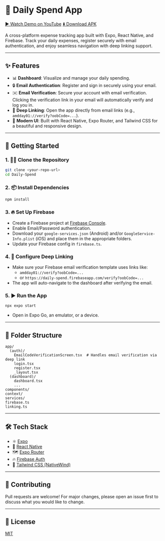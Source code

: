 # 💸 Daily Spend App

[▶️ Watch Demo on YouTube](https://youtube.com/shorts/-xmv-3N1B3M?si=YnxMA19bAQw1NhjB)
[⬇️ Download APK](https://drive.google.com/file/d/1PrJ1GeqWI0sXVDPaCr6_y4KA-chFp__o/view?usp=sharing)

A cross-platform expense tracking app built with Expo, React Native, and Firebase. Track your daily expenses, register securely with email authentication, and enjoy seamless navigation with deep linking support.

---

## ✨ Features

- 📊 **Dashboard**: Visualize and manage your daily spending.
- 🔒 **Email Authentication**: Register and sign in securely using your email.
- ✉️ **Email Verification**: Secure your account with email verification. Clicking the verification link in your email will automatically verify and log you in.
- 🔗 **Deep Linking**: Open the app directly from email links (e.g., `amdday01://verify?oobCode=...`).
- 🎨 **Modern UI**: Built with React Native, Expo Router, and Tailwind CSS for a beautiful and responsive design.

---

## 🚀 Getting Started

### 1. 🧑‍💻 Clone the Repository
```bash
git clone <your-repo-url>
cd Daily-Spend
```

### 2. 📦 Install Dependencies
```bash
npm install
```

### 3. 🔥 Set Up Firebase
- Create a Firebase project at [Firebase Console](https://console.firebase.google.com/).
- Enable Email/Password authentication.
- Download your `google-services.json` (Android) and/or `GoogleService-Info.plist` (iOS) and place them in the appropriate folders.
- Update your Firebase config in `firebase.ts`.

### 4. 🔗 Configure Deep Linking
- Make sure your Firebase email verification template uses links like:
  - `amdday01://verify?oobCode=...`
  - or `https://daily-spend.firebaseapp.com/verify?oobCode=...`
- The app will auto-navigate to the dashboard after verifying the email.

### 5. ▶️ Run the App
```bash
npx expo start
```
- Open in Expo Go, an emulator, or a device.

---

## 📂 Folder Structure
```
app/
  (auth)/
    EmailCodeVerificationScreen.tsx  # Handles email verification via deep link
    login.tsx
    register.tsx
    _layout.tsx
  (dashboard)/
    dashboard.tsx
    ...
components/
context/
services/
firebase.ts
linking.ts
```

---

## 🛠️ Tech Stack
- ⚛️ [Expo](https://expo.dev/)
- 📱 [React Native](https://reactnative.dev/)
- 🗺️ [Expo Router](https://expo.github.io/router/docs)
- 🔥 [Firebase Auth](https://firebase.google.com/docs/auth)
- 💨 [Tailwind CSS (NativeWind)](https://www.nativewind.dev/)

---

## 🤝 Contributing
Pull requests are welcome! For major changes, please open an issue first to discuss what you would like to change.

---

## 📄 License
[MIT](LICENSE)
